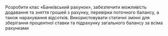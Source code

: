 Розробити клас «Банківський рахунок», забезпечити
можливість додавання та зняття грошей з рахунку, перевірки поточного балансу, а
також нарахування відсотків. Використовувати статичні змінні для зберігання
процентної ставки та підрахунку загального балансу за всіма рахунками